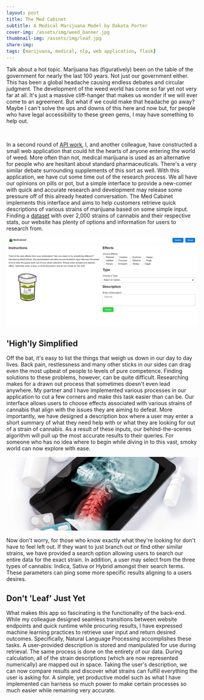 ```yaml
---
layout: post
title: The Med Cabinet
subtitle: A Medical Marijuana Model by Dakota Porter
cover-img: /assets/img/weed_banner.jpg
thumbnail-img: /assets/img/leaf.jpg
share-img: 
tags: [marijuana, medical, nlp, web application, flask]
---
```


Talk about a hot topic. Marijuana has (figuratively) been on the table of the government for nearly the last 100 years. Not just our government either. This has been a global headache causing endless debates and circular judgment. The development of the weed world has come so far yet not very far at all. It's just a massive cliff-hanger that makes us wonder if we will ever come to an agreement. But what if we could make that headache go away? Maybe I can't solve the ups and downs of this here and now but, for people who have legal accessibility to these green gems, I may have something to help out.

![]()

In a second round of [API work](https://dakotagporter.github.io/2021-01-13-a-restful-vacation/), I, and another colleague, have constructed a small web application that could hit the hearts of anyone entering the world of weed. More often than not, medical marijuana is used as an alternative for people who are hesitant about standard pharmaceuticals. There's a very similar debate surrounding supplements of this sort as well. With this application, we have cut some time out of the research process. We all have our opinions on pills or pot, but a simple interface to provide a new-comer with quick and accurate research and development may release some pressure off of this already heated conversation. The Med Cabinet implements this interface and aims to help customers retrieve quick descriptions of various strains of marijuana based on some simple input. Finding a [dataset](https://www.kaggle.com/kingburrito666/cannabis-strains) with over 2,000 strains of cannabis and their respective stats, our website has plenty of options and information for users to research from.

![The Med Cabinet](/assets/img/medcabinet.png)

## 'High'ly Simplified

Off the bat, it's easy to list the things that weigh us down in our day to day lives. Back pain, restlessness and many other sticks in our sides can drag even the most upbeat of people to levels of pure competence. Finding solutions to these problems, however, can be quite difficult. Researching makes for a drawn out process that sometimes doesn't even lead anywhere. My partner and I have implemented various processes in our application to cut a few corners and make this task easier than can be. Our interface allows users to choose effects associated with various strains of cannabis that align with the issues they are aiming to defeat. More importantly, we have designed a description box where a user may enter a short summary of what they need help with or what they are looking for out of a strain of cannabis. As a result of these inputs, our behind-the-scenes algorithm will pull up the most accurate results to their queries. For someone who has no idea where to begin while diving in to this vast, smoky world can now explore with ease.

![X-Ray](/assets/img/xray.jpg)

Now don't worry, for those who know exactly what they're looking for don't have to feel left out. If they want to just branch out or find other similar strains, we have provided a search option allowing users to search our entire data for the exact strain. In addition, a user may select from the three types of cannabis: Indica, Sativa or Hybrid amongst their search terms. These parameters can ping some more specific results aligning to a users desires. 

## Don't 'Leaf' Just Yet

What makes this app so fascinating is the functionality of the back-end. While my colleague designed seamless transitions between website endpoints and quick runtime while procuring results, I have expressed machine learning practices to retrieve user input and return desired outcomes. Specifically, Natural Language Processing accomplishes these tasks. A user-provided description is stored and manipulated for use during retrieval. The same process is done on the entirety of our data. During calculation, all of the strain descriptions (which are now represented numerically) are mapped out in space. Taking the user's description, we can now compare results and discover what strains can fulfill everything the user is asking for. A simple, yet productive model such as what I have implemented can harness so much power to make certain processes so much easier while remaining very accurate.
